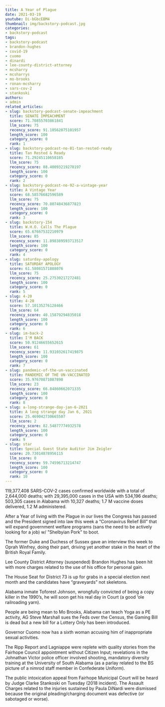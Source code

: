 ```yaml
---
title: A Year of Plague
date: 2021-03-19
youtube: Di-bGbcEBM4
thumbnail: img/backstory-podcast.jpg
categories:
- backstory-podcast
tags:
- backstory-podcast
- brandon-hughes
- covid-19
- cuomo
- dinardi
- lee-county-district-attorney
- mcsharry
- mcsharrys
- mo-brooks
- ronan-mcsharry
- sars-cov-2
- stankoski
authors:
- admin
related_articles:
- slug: backstory-podcast-senate-impeachment
  title: SENATE IMPEACHMENT
  score: 71.70855703861841
  llm_score: 75
  recency_score: 91.10562075101957
  length_score: 100
  category_score: 0
  rank: 1
- slug: backstory-podcast-no-81-tan-rested-ready
  title: Tan Rested & Ready
  score: 71.29245110658185
  llm_score: 75
  recency_score: 88.40093219278197
  length_score: 100
  category_score: 0
  rank: 2
- slug: backstory-podcast-no-92-a-vintage-year
  title: A Vintage Year
  score: 68.58576682596589
  llm_score: 75
  recency_score: 70.80748436877823
  length_score: 100
  category_score: 0
  rank: 3
- slug: backstory-154
  title: W.H.O. Calls The Plague
  score: 65.67667532210979
  llm_score: 85
  recency_score: 11.898389593713517
  length_score: 100
  category_score: 0
  rank: 4
- slug: saturday-apology
  title: SATURDAY APOLOGY
  score: 61.58081571888076
  llm_score: 75
  recency_score: 25.27530217272481
  length_score: 100
  category_score: 0
  rank: 5
- slug: 4-20
  title: 4-20
  score: 57.10135276128466
  llm_score: 64
  recency_score: 40.15879294835018
  length_score: 100
  category_score: 0
  rank: 6
- slug: im-back-2
  title: I'M BACK
  score: 50.91246655652615
  llm_score: 61
  recency_score: 11.931032617419875
  length_score: 100
  category_score: 0
  rank: 7
- slug: pandemic-of-the-un-vaccinated
  title: PANDEMIC OF THE UN-VACCINATED
  score: 35.97670871087898
  llm_score: 23
  recency_score: 66.84860662071335
  length_score: 100
  category_score: 0
  rank: 8
- slug: a-long-strange-day-jan-6-2021
  title: A long strange day Jan 6, 2021
  score: 25.469042730665507
  llm_score: 2
  recency_score: 82.54877774932578
  length_score: 100
  category_score: 0
  rank: 9
- slug: star
  title: Special Guest State Auditor Jim Zeigler
  score: 20.73014878956115
  llm_score: 0
  recency_score: 59.74596713214747
  length_score: 100
  category_score: 0
  rank: 10
---
```

119,377,408 SARS-COV-2 cases confirmed worldwide with a total of 2,644,000 deaths; with 29,395,000 cases in the USA with 534,196 deaths; 503,305 cases in Alabama with 10,327 deaths; 1.7 M vaccine doses delivered, 1.2 M administered.

After a Year of living with the Plague in our lives the Congress has passed and the President signed into law this week a “Coronavirus Relief Bill” that will expand government welfare programs (sans the need to be actively looking for a job) w/ "Shelbyian Pork" to boot.

The former Duke and Duchess of Sussex gave an interview this week to Oprah Winfrey, doing their part, driving yet another stake in the heart of the British Royal Family.

Lee County District Attorney (suspended) Brandon Hughes has been hit with more charges related to the use of his office for personal gain.

The House Seat for District 73 is up for grabs in a special election next month and the candidates have “graveyards” not skeletons.

Alabama inmate Toforest Johnson, wrongfully convicted of being a copy killer in the 1990’s, he will soon get his real day in Court (a good ‘ole railroading yarn).

People are being mean to Mo Brooks, Alabama can teach Yoga as a PE activity, AG Steve Marshall sues the Feds over the Census, the Gaming Bill is dead but a new bill for a Lottery Only has been introduced.

Governor Cuomo now has a sixth woman accusing him of inappropriate sexual activities.

The Ripp Report and Lagniappe were replete with quality stories from the Fairhope Council appointment without Citizen Input; revelations in the Johnathan Victor police officer involved shooting, mandatory diversity training at the University of South Alabama (as a parlay related to the BS picture of a nimrod staff member in Confederate Uniform).

The public intoxication appeal from Fairhope Municipal Court will be heard by Judge Clarke Stankoski on Tuesday (2018 incident). The Assault Charges related to the injuries sustained by Paula DiNardi were dismissed because the original pleading/charging document was defective (or sabotaged or worse).
